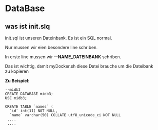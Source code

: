 # DataBase

## was ist init.slq

init.sql ist unseren Dateinbank. Es ist ein SQL normal.

Nur mussen wir eien besondere line schriben.

In erste line mussen wir **--NAME_DATEINBANK** schriben.

Das ist wichtig, damit myDocker.sh  diese Datei brauche um die Dateibank zu kopieren

**Zu Beispiel**:

```
--midb3
CREATE DATABASE midb3;
USE midb3;

CREATE TABLE `names` (
  `id` int(11) NOT NULL,
  `name` varchar(50) COLLATE utf8_unicode_ci NOT NULL
 ....
 ....
```
